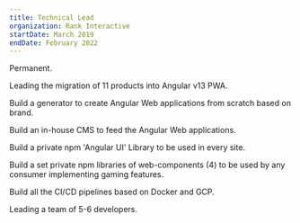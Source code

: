 ```yaml
---
title: Technical Lead
organization: Rank Interactive
startDate: March 2019
endDate: February 2022
---
```

Permanent.
    
Leading the migration of 11 products into Angular v13 PWA.

Build a generator to create Angular Web applications from scratch based on brand.

Build an in-house CMS to feed the Angular Web applications.

Build a private npm 'Angular UI' Library to be used in every site.

Build a set private npm libraries of web-components (4) to be used by any consumer implementing gaming features.

Build all the CI/CD pipelines based on Docker and GCP.

Leading a team of 5-6 developers.
